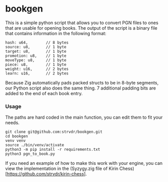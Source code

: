 # bookgen

This is a simple python script that allows you to convert PGN files to ones that are usable for opening books. The output of the script is a binary file that contains information in the following format:

```
hash: u64,        // 8 bytes
source: u8,       // 1 byte
target: u8,       // 1 byte
promotion: u8,    // 1 byte
moveType: u8,     // 1 byte
piece: u8,        // 1 byte
weight: u16,      // 2 bytes
learn: u16,       // 2 bytes
```

Because Zig automatically pads packed structs to be in 8-byte segments, our Python script also does the same thing. 7 additional padding bits are added to the end of each book entry.

### Usage

The paths are hard coded in the main function, you can edit them to fit your needs.
```
git clone git@github.com:strvdr/bookgen.git
cd bookgen
venv venv
source ./bin/venv/activate
python3 -m pip install -r requirements.txt
python3 pgn_to_book.py
```
 
If you need an example of how to make this work with your engine, you can view the implementation in the (Syzygy.zig file of Kirin Chess)[https://github.com/strvdr/kirin-chess].
